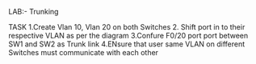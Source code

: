 LAB:- Trunking 

TASK
1.Create Vlan 10, Vlan 20 on both Switches
2. Shift port in to their respective VLAN as per the diagram
3.Confure F0/20 port port between SW1 and SW2 as Trunk link
4.ENsure that user same VLAN on different Switches must communicate with each other
